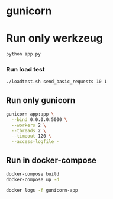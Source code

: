 # gunicorn

# Run only werkzeug

```bash
python app.py
```

### Run load test

```bash
./loadtest.sh send_basic_requests 10 1
```

## Run only gunicorn

```bash
gunicorn app:app \
  --bind 0.0.0.0:5000 \
  --workers 2 \
  --threads 2 \
  --timeout 120 \
  --access-logfile -
```

## Run in docker-compose

```bash
docker-compose build
docker-compose up -d

docker logs -f gunicorn-app
```